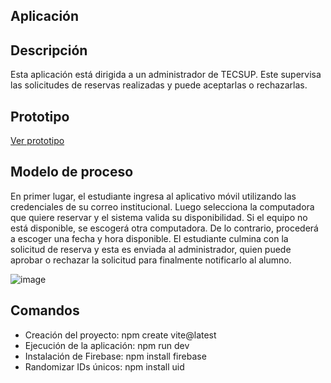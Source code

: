 ## Aplicación

## Descripción
Esta aplicación está dirigida a un administrador de TECSUP. Este supervisa las solicitudes de reservas realizadas y puede aceptarlas o rechazarlas.

## Prototipo

<p> <a href="[https://www.figma.com/file/o6Cccoq6zlNVERT8Cr5ESl/Prototipo-tesis?type=design&node-id=0%3A1&mode=design&t=wn4RK75JOQ6VHzLg-1](https://www.figma.com/file/o6Cccoq6zlNVERT8Cr5ESl/Prototipo-tesis?type=design&node-id=68-3&mode=design&t=kOFhHUOeuloKdTtw-0)">Ver prototipo</a> </p>

## Modelo de proceso
En primer lugar, el estudiante ingresa al aplicativo móvil utilizando las credenciales de su correo institucional. Luego selecciona la computadora que quiere reservar y el sistema valida su disponibilidad. Si el equipo no está disponible, se escogerá otra computadora. De lo contrario, procederá a escoger una fecha y hora disponible. El estudiante culmina con la solicitud de reserva y esta es enviada al administrador, quien puede aprobar o rechazar la solicitud para finalmente notificarlo al alumno.

![image](https://github.com/dannycastilloo/Smart-Reserve/assets/76531494/27315beb-6fea-495b-b0b4-0abe46f23042)


## Comandos
- Creación del proyecto: npm create vite@latest
- Ejecución de la aplicación: npm run dev
- Instalación de Firebase: npm install firebase
- Randomizar IDs únicos: npm install uid
